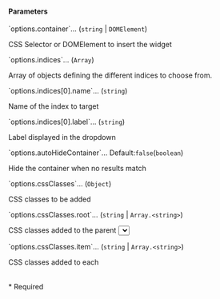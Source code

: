<h4 class="no-toc">Parameters</h4>
<p class="attr-name">
<span class='attr-required'>`options.container`<span class="show-description">…</span></span>
  <span class="attr-infos">(<code>string</code> &#124; <code>DOMElement</code>)</span>
</p>
<p class="attr-description">CSS Selector or DOMElement to insert the widget</p>
<p class="attr-name">
<span class='attr-required'>`options.indices`<span class="show-description">…</span></span>
  <span class="attr-infos">(<code>Array</code>)</span>
</p>
<p class="attr-description">Array of objects defining the different indices to choose from.</p>
<p class="attr-name">
<span class='attr-required'>`options.indices[0].name`<span class="show-description">…</span></span>
  <span class="attr-infos">(<code>string</code>)</span>
</p>
<p class="attr-description">Name of the index to target</p>
<p class="attr-name">
<span class='attr-required'>`options.indices[0].label`<span class="show-description">…</span></span>
  <span class="attr-infos">(<code>string</code>)</span>
</p>
<p class="attr-description">Label displayed in the dropdown</p>
<p class="attr-name">
<span class='attr-optional'>`options.autoHideContainer`<span class="show-description">…</span></span>
  <span class="attr-infos">Default:<code class="attr-default">false</code>(<code>boolean</code>)</span>
</p>
<p class="attr-description">Hide the container when no results match</p>
<p class="attr-name">
<span class='attr-optional'>`options.cssClasses`<span class="show-description">…</span></span>
  <span class="attr-infos">(<code>Object</code>)</span>
</p>
<p class="attr-description">CSS classes to be added</p>
<p class="attr-name">
<span class='attr-optional'>`options.cssClasses.root`<span class="show-description">…</span></span>
  <span class="attr-infos">(<code>string</code> &#124; <code>Array.&lt;string&gt;</code>)</span>
</p>
<p class="attr-description">CSS classes added to the parent <select></p>
<p class="attr-name">
<span class='attr-optional'>`options.cssClasses.item`<span class="show-description">…</span></span>
  <span class="attr-infos">(<code>string</code> &#124; <code>Array.&lt;string&gt;</code>)</span>
</p>
<p class="attr-description">CSS classes added to each <option></p>

<p class="attr-legend">* <span>Required</span></p>
